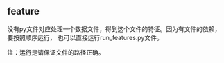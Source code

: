 ## feature

没有py文件对应处理一个数据文件，得到这个文件的特征。因为有文件的依赖，要按照顺序运行，
也可以直接运行run_features.py文件。

注：运行是请保证文件的路径正确。
